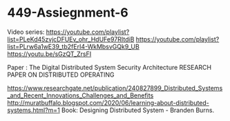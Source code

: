 # 449-Assiegnment-6
Video series:
https://youtube.com/playlist?list=PLeKd45zvjcDFUEv_ohr_HdUFe97RItdiB
https://youtube.com/playlist?list=PLrw6a1wE39_tb2fErI4-WkMbsvGQk9_UB
https://youtu.be/sGzQT_ZrsFI


Paper :
The Digital Distributed System Security Architecture
RESEARCH PAPER ON DISTRIBUTED OPERATING

https://www.researchgate.net/publication/240827899_Distributed_Systems_and_Recent_Innovations_Challenges_and_Benefits
http://muratbuffalo.blogspot.com/2020/06/learning-about-distributed-systems.html?m=1
Book: 
Designing Distributed System - Branden Burns.

